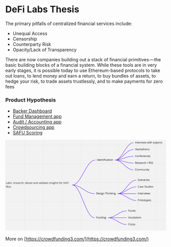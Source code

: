 # DeFi Labs Thesis

The primary pitfalls of centralized financial services include:

* Unequal Access
* Censorship
* Counterparty Risk
* Opacity/Lack of Transparency

There are now companies building out a stack of financial primitives — the basic building blocks of a financial system. While these tools are in very early stages, it is possible today to use Ethereum-based protocols to take out loans, to lend money and earn a return, to buy bundles of assets, to hedge your risk, to trade assets trustlessly, and to make payments for zero fees

### Product Hypothesis

* [Backer Dashboard](https://wiki.crowdfunding3.com/docs/backer-dashboard)
* [Fund Management app](https://wiki.crowdfunding3.com/docs/fund-management-app-wip)
* [Audit / Accounting app](https://wiki.crowdfunding3.com/docs/transparency-for-the-community-driven-projects)
* [Crowdsourcing app](https://wiki.crowdfunding3.com/docs/merge-crowdsourcing-app)
* [SAFU Scoring](https://wiki.crowdfunding3.com/docs/safu-scoring)

![](.gitbook/assets/image%20%2836%29.png)

More on [https://crowdfunding3.com/](https://crowdfunding3.com/)

